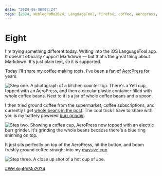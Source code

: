```yaml
---
date: "2024-05-08T07:24"
tags: [2024, WeblogPoMo2024, LanguageTool, firefox, coffee, aeropress, grinder]
---
```


# Eight
<!-- truncate -->

I'm trying something different today. Writing into the iOS LanguageTool app. It doesn't officially support Markdown — but that's the great thing about Markdown. It's just plain text, so it is supported. 

Today I'll share my coffee making tools. I've been a fan of [AeroPress](https://www.aeropress.co.uk/) for years. 

![Step one. A photograph of a kitchen counter top. There's a Yeti cup, topped with an AeroPress, and then a circular plastic container filled with whole coffee beans. Next to it is a jar of whole coffee beans and a spoon.](https://cdn.some.pics/phils/663b29efae8f3.jpg)

I then tried ground coffee from the supermarket, coffee subscriptions, and currently I get [whole beans in the post](https://exhalecoffee.com/). The cool trick I have to share with you is my battery powered [burr grinder](https://www.amazon.co.uk/dp/B0BKPML8YS). 

![Step two. Showing a coffee cup, AeroPress now topped with an electric burr grinder. It's grinding the whole beans because there's a blue ring shinning on top. ](https://cdn.some.pics/phils/663b2aaaa09ce.jpg)

It just sits perfectly on top of the AeroPress, hit the button, and boom freshly ground coffee straight into my [massive cup](https://uk.yeti.com/collections/tumbler/products/rambler-20-oz-tumbler). 

![Step three. A close up shot of a hot cup of Joe.](https://cdn.some.pics/phils/663b2b63b609f.jpg)

[#WeblogPoMo2024](https://weblog.anniegreens.lol/weblog-posting-month-2024)
